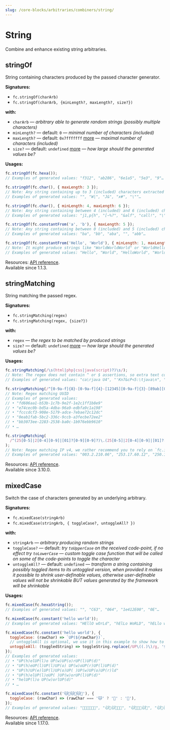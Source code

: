 ```yaml
---
slug: /core-blocks/arbitraries/combiners/string/
---
```


# String

Combine and enhance existing string arbitraries.

## stringOf

String containing characters produced by the passed character generator.

**Signatures:**

- `fc.stringOf(charArb)`
- `fc.stringOf(charArb, {minLength?, maxLength?, size?})`

**with:**

- `charArb` — _arbitrary able to generate random strings (possibly multiple characters)_
- `minLength?` — default: `0` — _minimal number of characters (included)_
- `maxLength?` — default: `0x7fffffff` [more](/docs/configuration/larger-entries-by-default/#size-explained) — _maximal number of characters (included)_
- `size?` — default: `undefined` [more](/docs/configuration/larger-entries-by-default/#size-explained) — _how large should the generated values be?_

**Usages:**

```js
fc.stringOf(fc.hexa());
// Examples of generated values: "f312", "ab286", "6e1a5", "5e3", "9"…

fc.stringOf(fc.char(), { maxLength: 3 });
// Note: Any string containing up to 3 (included) characters extracted from `fc.char()`
// Examples of generated values: "", "W|", "J&", "x#", "\""…

fc.stringOf(fc.char(), { minLength: 4, maxLength: 6 });
// Note: Any string containing between 4 (included) and 6 (included) characters extracted from `fc.char()`
// Examples of generated values: "j1,p{h", "[~%?", "&alf", "call!", "\"&S \"!"…

fc.stringOf(fc.constantFrom('a', 'b'), { maxLength: 5 });
// Note: Any string containing between 0 (included) and 5 (included) characters extracted from `fc.constantFrom('a', 'b')`
// Examples of generated values: "ba", "bb", "aba", "", "abb"…

fc.stringOf(fc.constantFrom('Hello', 'World'), { minLength: 1, maxLength: 3 });
// Note: It might produce strings like "WorldWorldWorld" or "WorldHelloWorld"…
// Examples of generated values: "Hello", "World", "HelloWorld", "WorldWorldHello", "HelloWorldHello"…
```

Resources: [API reference](https://fast-check.dev/api-reference/functions/stringOf.html).  
Available since 1.1.3.

## stringMatching

String matching the passed regex.

**Signatures:**

- `fc.stringMatching(regex)`
- `fc.stringMatching(regex, {size?})`

**with:**

- `regex` — _the regex to be matched by produced strings_
- `size?` — default: `undefined` [more](/docs/configuration/larger-entries-by-default/#size-explained) — _how large should the generated values be?_

**Usages:**

```js
fc.stringMatching(/\s(html|php|css|java(script)?)\s/);
// Note: The regex does not contain ^ or $ assertions, so extra text could be added before and after the match
// Examples of generated values: "ca\rjava U4", "'Kn7&cP<5:\tjava\n", "<NfX\rcss\r*.", "%\u000bjavascript\fname", "#\u000bcss\u000b`&HpS"…

fc.stringMatching(/^[0-9a-f]{8}-[0-9a-f]{4}-[12345][0-9a-f]{3}-[89ab][0-9a-f]{3}-[0-9a-f]{12}$/);
// Note: Regex matching UUID
// Examples of generated values:
// • "fd606aa1-b53b-1c7b-9e2f-1e2c1ff1b8e9"
// • "e74cec0b-bd5a-4dba-96a9-edbfa9c1a198"
// • "fcccdcf3-908e-5179-adce-7ebae72c12dc"
// • "0eab1fab-5bc2-336c-9ccb-a3fecbe72ee2"
// • "bb3073ee-2283-2538-ba0c-1b976ebb9610"
// • …

fc.stringMatching(
  /^(25[0-5]|2[0-4][0-9]|[01]?[0-9][0-9]?)\.(25[0-5]|2[0-4][0-9]|[01]?[0-9][0-9]?)\.(25[0-5]|2[0-4][0-9]|[01]?[0-9][0-9]?)\.(25[0-5]|2[0-4][0-9]|[01]?[0-9][0-9]?)$/
);
// Note: Regex matching IP v4, we rather recommend you to rely on `fc.ipV4()`
// Examples of generated values: "003.2.210.06", "253.17.60.12", "250.19.229.08", "3.250.26.253", "200.00.0.254"…
```

Resources: [API reference](https://fast-check.dev/api-reference/functions/stringMatching.html).  
Available since 3.10.0.

## mixedCase

Switch the case of characters generated by an underlying arbitrary.

**Signatures:**

- `fc.mixedCase(stringArb)`
- `fc.mixedCase(stringArb, { toggleCase?, untoggleAll? })`

**with:**

- `stringArb` — _arbitrary producing random strings_
- `toggleCase?` — default: _try `toUpperCase` on the received code-point, if no effect try `toLowerCase`_ — _custom toggle case function that will be called on some of the code-points to toggle the character_
- `untoggleAll?` — default: `undefined` — _transform a string containing possibly toggled items to its untoggled version, when provided it makes it possible to shrink user-definable values, otherwise user-definable values will not be shrinkable BUT values generated by the framework will be shrinkable_

**Usages:**

```js
fc.mixedCase(fc.hexaString());
// Examples of generated values: "", "C63", "064", "1e412E00", "0E"…

fc.mixedCase(fc.constant('hello world'));
// Examples of generated values: "HEllO wOrLd", "hElLo WoRLD", "hELlo woRlD", "helLO WOrLd", "HEllo wOrld"…

fc.mixedCase(fc.constant('hello world'), {
  toggleCase: (rawChar) => `UP(${rawChar})`,
  // untoggleAll is optional, we use it in this example to show how to use all the options together
  untoggleAll: (toggledString) => toggleString.replace(/UP\((.)\)/g, '$1'),
});
// Examples of generated values:
// • "UP(h)elUP(l)o UP(w)UP(o)rUP(l)UP(d)"
// • "UP(h)eUP(l)UP(l)UP(o) UP(w)oUP(r)UP(l)UP(d)"
// • "UP(h)UP(e)lUP(l)UP(o)UP( )UP(w)UP(o)UP(r)ld"
// • "UP(h)elUP(l)oUP( )UP(w)orUP(l)UP(d)"
// • "helUP(l)o UP(w)orlUP(d)"
// • …

fc.mixedCase(fc.constant('🐱🐢🐱🐢🐱🐢'), {
  toggleCase: (rawChar) => (rawChar === '🐱' ? '🐯' : '🐇'),
});
// Examples of generated values: "🐯🐇🐱🐢🐯🐢", "🐱🐇🐱🐇🐯🐇", "🐱🐢🐯🐢🐱🐢", "🐱🐢🐱🐇🐯🐢", "🐱🐢🐯🐢🐱🐇"…
```

Resources: [API reference](https://fast-check.dev/api-reference/functions/mixedCase.html).  
Available since 1.17.0.
